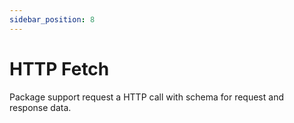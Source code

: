 ```yaml
---
sidebar_position: 8
---
```


# HTTP Fetch

Package support request a HTTP call with schema for request and response data.